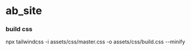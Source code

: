 # ab_site

### build css

npx tailwindcss -i assets/css/master.css -o assets/css/build.css --minify
